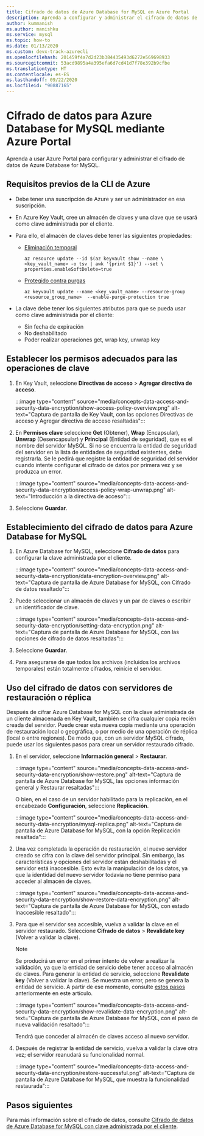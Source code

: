 ```yaml
---
title: Cifrado de datos de Azure Database for MySQL en Azure Portal
description: Aprenda a configurar y administrar el cifrado de datos de Azure Database for MySQL mediante Azure Portal.
author: kummanish
ms.author: manishku
ms.service: mysql
ms.topic: how-to
ms.date: 01/13/2020
ms.custom: devx-track-azurecli
ms.openlocfilehash: 201459f4a7d2d23b384435493d6272e569698933
ms.sourcegitcommit: 53acd9895a4a395efa6d7cd41d7f78e392b9cfbe
ms.translationtype: HT
ms.contentlocale: es-ES
ms.lasthandoff: 09/22/2020
ms.locfileid: "90887165"
---
```

# <a name="data-encryption-for-azure-database-for-mysql-by-using-the-azure-portal"></a>Cifrado de datos para Azure Database for MySQL mediante Azure Portal

Aprenda a usar Azure Portal para configurar y administrar el cifrado de datos de Azure Database for MySQL.

## <a name="prerequisites-for-azure-cli"></a>Requisitos previos de la CLI de Azure

* Debe tener una suscripción de Azure y ser un administrador en esa suscripción.
* En Azure Key Vault, cree un almacén de claves y una clave que se usará como clave administrada por el cliente.
* Para ello, el almacén de claves debe tener las siguientes propiedades:
  * [Eliminación temporal](../key-vault/general/soft-delete-overview.md)

    ```azurecli-interactive
    az resource update --id $(az keyvault show --name \ <key_vault_name> -o tsv | awk '{print $1}') --set \ properties.enableSoftDelete=true
    ```

  * [Protegido contra purgas](../key-vault/general/soft-delete-overview.md#purge-protection)

    ```azurecli-interactive
    az keyvault update --name <key_vault_name> --resource-group <resource_group_name>  --enable-purge-protection true
    ```

* La clave debe tener los siguientes atributos para que se pueda usar como clave administrada por el cliente:
  * Sin fecha de expiración
  * No deshabilitado
  * Poder realizar operaciones get, wrap key, unwrap key

## <a name="set-the-right-permissions-for-key-operations"></a>Establecer los permisos adecuados para las operaciones de clave

1. En Key Vault, seleccione **Directivas de acceso** > **Agregar directiva de acceso**.

   :::image type="content" source="media/concepts-data-access-and-security-data-encryption/show-access-policy-overview.png" alt-text="Captura de pantalla de Key Vault, con las opciones Directivas de acceso y Agregar directiva de acceso resaltadas":::

2. En **Permisos clave** seleccione **Get** (Obtener), **Wrap** (Encapsular), **Unwrap** (Desencapsular) y **Principal** (Entidad de seguridad), que es el nombre del servidor MySQL. Si no se encuentra la entidad de seguridad del servidor en la lista de entidades de seguridad existentes, debe registrarla. Se le pedirá que registre la entidad de seguridad del servidor cuando intente configurar el cifrado de datos por primera vez y se produzca un error.

   :::image type="content" source="media/concepts-data-access-and-security-data-encryption/access-policy-wrap-unwrap.png" alt-text="Introducción a la directiva de acceso":::

3. Seleccione **Guardar**.

## <a name="set-data-encryption-for-azure-database-for-mysql"></a>Establecimiento del cifrado de datos para Azure Database for MySQL

1. En Azure Database for MySQL, seleccione **Cifrado de datos** para configurar la clave administrada por el cliente.

   :::image type="content" source="media/concepts-data-access-and-security-data-encryption/data-encryption-overview.png" alt-text="Captura de pantalla de Azure Database for MySQL, con Cifrado de datos resaltado":::

2. Puede seleccionar un almacén de claves y un par de claves o escribir un identificador de clave.

   :::image type="content" source="media/concepts-data-access-and-security-data-encryption/setting-data-encryption.png" alt-text="Captura de pantalla de Azure Database for MySQL, con las opciones de cifrado de datos resaltadas":::

3. Seleccione **Guardar**.

4. Para asegurarse de que todos los archivos (incluidos los archivos temporales) están totalmente cifrados, reinicie el servidor.

## <a name="using-data-encryption-for-restore-or-replica-servers"></a>Uso del cifrado de datos con servidores de restauración o réplica

Después de cifrar Azure Database for MySQL con la clave administrada de un cliente almacenada en Key Vault, también se cifra cualquier copia recién creada del servidor. Puede crear esta nueva copia mediante una operación de restauración local o geográfica, o por medio de una operación de réplica (local o entre regiones). De modo que, con un servidor MySQL cifrado, puede usar los siguientes pasos para crear un servidor restaurado cifrado.

1. En el servidor, seleccione **Información general** > **Restaurar**.

   :::image type="content" source="media/concepts-data-access-and-security-data-encryption/show-restore.png" alt-text="Captura de pantalla de Azure Database for MySQL, las opciones información general y Restaurar resaltadas":::

   O bien, en el caso de un servidor habilitado para la replicación, en el encabezado **Configuración**, seleccione **Replicación**.

   :::image type="content" source="media/concepts-data-access-and-security-data-encryption/mysql-replica.png" alt-text="Captura de pantalla de Azure Database for MySQL, con la opción Replicación resaltada":::

2. Una vez completada la operación de restauración, el nuevo servidor creado se cifra con la clave del servidor principal. Sin embargo, las características y opciones del servidor están deshabilitadas y el servidor está inaccesible. Esto evita la manipulación de los datos, ya que la identidad del nuevo servidor todavía no tiene permiso para acceder al almacén de claves.

   :::image type="content" source="media/concepts-data-access-and-security-data-encryption/show-restore-data-encryption.png" alt-text="Captura de pantalla de Azure Database for MySQL, con estado Inaccesible resaltado":::

3. Para que el servidor sea accesible, vuelva a validar la clave en el servidor restaurado. Seleccione **Cifrado de datos** > **Revalidate key** (Volver a validar la clave).

   > [!NOTE]
   > Se producirá un error en el primer intento de volver a realizar la validación, ya que la entidad de servicio debe tener acceso al almacén de claves. Para generar la entidad de servicio, seleccione **Revalidate key** (Volver a validar la clave). Se muestra un error, pero se genera la entidad de servicio. A partir de ese momento, consulte [estos pasos](#set-the-right-permissions-for-key-operations) anteriormente en este artículo.

   :::image type="content" source="media/concepts-data-access-and-security-data-encryption/show-revalidate-data-encryption.png" alt-text="Captura de pantalla de Azure Database for MySQL, con el paso de nueva validación resaltado":::

   Tendrá que conceder al almacén de claves acceso al nuevo servidor.

4. Después de registrar la entidad de servicio, vuelva a validar la clave otra vez; el servidor reanudará su funcionalidad normal.

   :::image type="content" source="media/concepts-data-access-and-security-data-encryption/restore-successful.png" alt-text="Captura de pantalla de Azure Database for MySQL, que muestra la funcionalidad restaurada":::

## <a name="next-steps"></a>Pasos siguientes

 Para más información sobre el cifrado de datos, consulte [Cifrado de datos de Azure Database for MySQL con clave administrada por el cliente](concepts-data-encryption-mysql.md).
